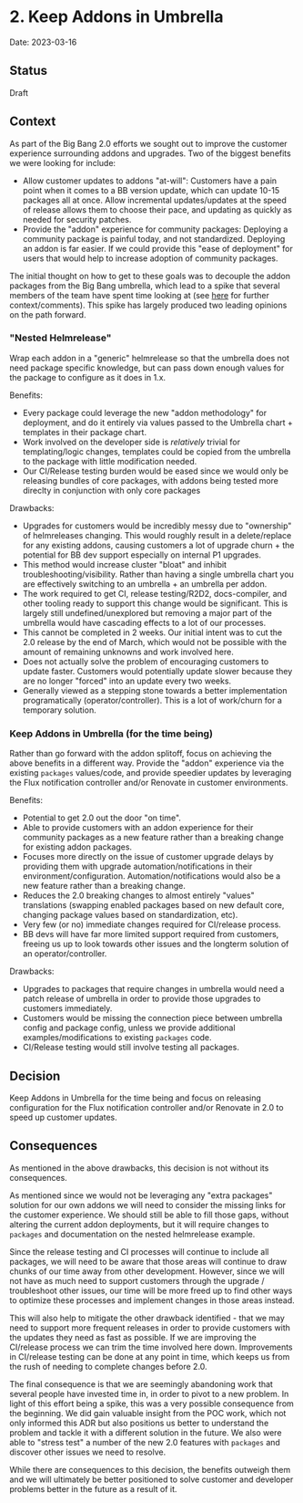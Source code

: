 # 2. Keep Addons in Umbrella

Date: 2023-03-16

## Status

Draft

## Context

As part of the Big Bang 2.0 efforts we sought out to improve the customer experience surrounding addons and upgrades. Two of the biggest benefits we were looking for include:
- Allow customer updates to addons "at-will": Customers have a pain point when it comes to a BB version update, which can update 10-15 packages all at once. Allow incremental updates/updates at the speed of release allows them to choose their pace, and updating as quickly as needed for security patches.
- Provide the "addon" experience for community packages: Deploying a community package is painful today, and not standardized. Deploying an addon is far easier. If we could provide this "ease of deployment" for users that would help to increase adoption of community packages.

The initial thought on how to get to these goals was to decouple the addon packages from the Big Bang umbrella, which lead to a spike that several members of the team have spent time looking at (see [here](https://repo1.dso.mil/big-bang/bigbang/-/issues/1457) for further context/comments). This spike has largely produced two leading opinions on the path forward.

### "Nested Helmrelease"

Wrap each addon in a "generic" helmrelease so that the umbrella does not need package specific knowledge, but can pass down enough values for the package to configure as it does in 1.x.

Benefits:
- Every package could leverage the new "addon methodology" for deployment, and do it entirely via values passed to the Umbrella chart + templates in their package chart.
- Work involved on the developer side is *relatively* trivial for templating/logic changes, templates could be copied from the umbrella to the package with little modification needed.
- Our CI/Release testing burden would be eased since we would only be releasing bundles of core packages, with addons being tested more direclty in conjunction with only core packages

Drawbacks:
- Upgrades for customers would be incredibly messy due to "ownership" of helmreleases changing. This would roughly result in a delete/replace for any existing addons, causing customers a lot of upgrade churn + the potential for BB dev support especially on internal P1 upgrades.
- This method would increase cluster "bloat" and inhibit troubleshooting/visibility. Rather than having a single umbrella chart you are effectively switching to an umbrella + an umbrella per addon.
- The work required to get CI, release testing/R2D2, docs-compiler, and other tooling ready to support this change would be significant. This is largely still undefined/unexplored but removing a major part of the umbrella would have cascading effects to a lot of our processes.
- This cannot be completed in 2 weeks. Our initial intent was to cut the 2.0 release by the end of March, which would not be possible with the amount of remaining unknowns and work involved here.
- Does not actually solve the problem of encouraging customers to update faster. Customers would potentially update slower because they are no longer "forced" into an update every two weeks.
- Generally viewed as a stepping stone towards a better implementation programatically (operator/controller). This is a lot of work/churn for a temporary solution.

### Keep Addons in Umbrella (for the time being)

Rather than go forward with the addon splitoff, focus on achieving the above benefits in a different way. Provide the "addon" experience via the existing `packages` values/code, and provide speedier updates by leveraging the Flux notification controller and/or Renovate in customer environments.

Benefits:
- Potential to get 2.0 out the door "on time".
- Able to provide customers with an addon experience for their community packages as a new feature rather than a breaking change for existing addon packages.
- Focuses more directly on the issue of customer upgrade delays by providing them with upgrade automation/notifications in their environment/configuration. Automation/notifications would also be a new feature rather than a breaking change.
- Reduces the 2.0 breaking changes to almost entirely "values" translations (swapping enabled packages based on new default core, changing package values based on standardization, etc).
- Very few (or no) immediate changes required for CI/release process.
- BB devs will have far more limited support required from customers, freeing us up to look towards other issues and the longterm solution of an operator/controller.

Drawbacks:
- Upgrades to packages that require changes in umbrella would need a patch release of umbrella in order to provide those upgrades to customers immediately.
- Customers would be missing the connection piece between umbrella config and package config, unless we provide additional examples/modifications to existing `packages` code.
- CI/Release testing would still involve testing all packages. 

## Decision

Keep Addons in Umbrella for the time being and focus on releasing configuration for the Flux notification controller and/or Renovate in 2.0 to speed up customer updates.

## Consequences

As mentioned in the above drawbacks, this decision is not without its consequences.

As mentioned since we would not be leveraging any "extra packages" solution for our own addons we will need to consider the missing links for the customer experience. We should still be able to fill those gaps, without altering the current addon deployments, but it will require changes to `packages` and documentation on the nested helmrelease example.

Since the release testing and CI processes will continue to include all packages, we will need to be aware that those areas will continue to draw chunks of our time away from other development. However, since we will not have as much need to support customers through the upgrade / troubleshoot other issues, our time will be more freed up to find other ways to optimize these processes and implement changes in those areas instead.

This will also help to mitigate the other drawback identified - that we may need to support more frequent releases in order to provide customers with the updates they need as fast as possible. If we are improving the CI/release process we can trim the time involved here down. Improvements in CI/release testing can be done at any point in time, which keeps us from the rush of needing to complete changes before 2.0.

The final consequence is that we are seemingly abandoning work that several people have invested time in, in order to pivot to a new problem. In light of this effort being a spike, this was a very possible consequence from the beginning. We did gain valuable insight from the POC work, which not only informed this ADR but also positions us better to understand the problem and tackle it with a different solution in the future. We also were able to "stress test" a number of the new 2.0 features with `packages` and discover other issues we need to resolve.

While there are consequences to this decision, the benefits outweigh them and we will ultimately be better positioned to solve customer and developer problems better in the future as a result of it.
